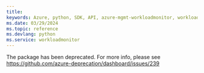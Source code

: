 ```yaml
---
title: 
keywords: Azure, python, SDK, API, azure-mgmt-workloadmonitor, workloadmonitor
ms.date: 03/29/2024
ms.topic: reference
ms.devlang: python
ms.service: workloadmonitor
---
```

The package has been deprecated. For more info, please see https://github.com/azure-deprecation/dashboard/issues/239

